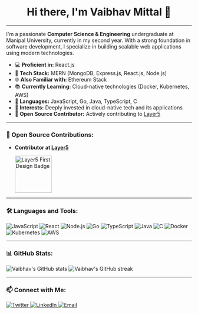 <h1 align="center">Hi there, I'm Vaibhav Mittal 👋</h1>

---

I'm a passionate **Computer Science & Engineering** undergraduate at Manipal University, currently in my second year. With a strong foundation in software development, I specialize in building scalable web applications using modern technologies.

- 💻 **Proficient in:** React.js
- 🚀 **Tech Stack:** MERN (MongoDB, Express.js, React.js, Node.js)
- 🌐 **Also Familiar with:** Ethereum Stack
- 📚 **Currently Learning:** Cloud-native technologies (Docker, Kubernetes, AWS)
- 🔧 **Languages:** JavaScript, Go, Java, TypeScript, C
- 🎯 **Interests:** Deeply invested in cloud-native tech and its applications
- 🌟 **Open Source Contributor:** Actively contributing to [Layer5](https://layer5.io/)

---

### 🌟 Open Source Contributions:

- **Contributor at [Layer5](https://layer5.io/)**

  <img src="https://badges.layer5.io/assets/badges/first-design/first-design.png" alt="Layer5 First Design Badge" width="100"/>

---

### 🛠️ Languages and Tools:

<p>
  <img src="https://img.shields.io/badge/JavaScript-F7DF1E?logo=javascript&logoColor=black" alt="JavaScript"/>
  <img src="https://img.shields.io/badge/React-61DAFB?logo=react&logoColor=black" alt="React"/>
  <img src="https://img.shields.io/badge/Node.js-339933?logo=node.js&logoColor=white" alt="Node.js"/>
  <img src="https://img.shields.io/badge/Go-00ADD8?logo=go&logoColor=white" alt="Go"/>
  <img src="https://img.shields.io/badge/TypeScript-3178C6?logo=typescript&logoColor=white" alt="TypeScript"/>
  <img src="https://img.shields.io/badge/Java-007396?logo=java&logoColor=white" alt="Java"/>
  <img src="https://img.shields.io/badge/C-A8B9CC?logo=c&logoColor=black" alt="C"/>
  <img src="https://img.shields.io/badge/Docker-2496ED?logo=docker&logoColor=white" alt="Docker"/>
  <img src="https://img.shields.io/badge/Kubernetes-326CE5?logo=kubernetes&logoColor=white" alt="Kubernetes"/>
  <img src="https://img.shields.io/badge/AWS-232F3E?logo=amazon-aws&logoColor=white" alt="AWS"/>
</p>

---

### 📊 GitHub Stats:

<p>
  <img src="https://github-readme-stats.vercel.app/api?username=Vaibhav701161&show_icons=true&theme=dark" alt="Vaibhav's GitHub stats"/>
  <img src="https://github-readme-streak-stats.herokuapp.com/?user=Vaibhav701161&theme=dark" alt="Vaibhav's GitHub streak"/>
</p>

---

### 📫 Connect with Me:

<p>
  <a href="https://twitter.com/vaibhavmittal72" target="_blank">
    <img src="https://img.shields.io/badge/Twitter-1DA1F2?logo=twitter&logoColor=white" alt="Twitter"/>
  </a>
  <a href="https://linkedin.com/in/vaibhav-mittal-9163431b4" target="_blank">
    <img src="https://img.shields.io/badge/LinkedIn-0A66C2?logo=linkedin&logoColor=white" alt="LinkedIn"/>
  </a>
  <a href="mailto:vaibhavmittal146@gmail.com" target="_blank">
    <img src="https://img.shields.io/badge/Email-D14836?logo=gmail&logoColor=white" alt="Email"/>
  </a>
</p>

